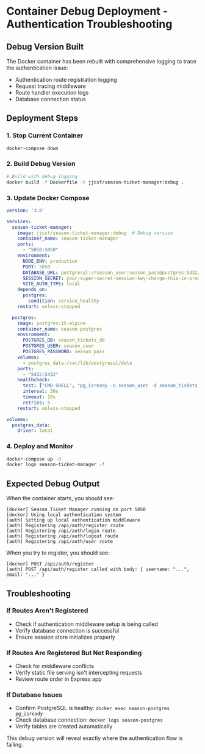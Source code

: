 # Container Debug Deployment - Authentication Troubleshooting

## Debug Version Built
The Docker container has been rebuilt with comprehensive logging to trace the authentication issue:

- Authentication route registration logging
- Request tracing middleware  
- Route handler execution logs
- Database connection status

## Deployment Steps

### 1. Stop Current Container
```bash
docker-compose down
```

### 2. Build Debug Version
```bash
# Build with debug logging
docker build -f Dockerfile -t jjcsf/season-ticket-manager:debug .
```

### 3. Update Docker Compose
```yaml
version: '3.8'

services:
  season-ticket-manager:
    image: jjcsf/season-ticket-manager:debug  # Debug version
    container_name: season-ticket-manager
    ports:
      - "5050:5050"
    environment:
      NODE_ENV: production
      PORT: 5050
      DATABASE_URL: postgresql://season_user:season_pass@postgres:5432/season_tickets_db
      SESSION_SECRET: your-super-secret-session-key-change-this-in-production-12345
      VITE_AUTH_TYPE: local
    depends_on:
      postgres:
        condition: service_healthy
    restart: unless-stopped

  postgres:
    image: postgres:15-alpine
    container_name: season-postgres
    environment:
      POSTGRES_DB: season_tickets_db
      POSTGRES_USER: season_user
      POSTGRES_PASSWORD: season_pass
    volumes:
      - postgres_data:/var/lib/postgresql/data
    ports:
      - "5432:5432"
    healthcheck:
      test: ["CMD-SHELL", "pg_isready -U season_user -d season_tickets_db"]
      interval: 30s
      timeout: 10s
      retries: 5
    restart: unless-stopped

volumes:
  postgres_data:
    driver: local
```

### 4. Deploy and Monitor
```bash
docker-compose up -d
docker logs season-ticket-manager -f
```

## Expected Debug Output

When the container starts, you should see:
```
[docker] Season Ticket Manager running on port 5050
[docker] Using local authentication system
[auth] Setting up local authentication middleware
[auth] Registering /api/auth/register route
[auth] Registering /api/auth/login route
[auth] Registering /api/auth/logout route
[auth] Registering /api/auth/user route
```

When you try to register, you should see:
```
[docker] POST /api/auth/register
[auth] POST /api/auth/register called with body: { username: "...", email: "..." }
```

## Troubleshooting

### If Routes Aren't Registered
- Check if authentication middleware setup is being called
- Verify database connection is successful
- Ensure session store initializes properly

### If Routes Are Registered But Not Responding
- Check for middleware conflicts
- Verify static file serving isn't intercepting requests
- Review route order in Express app

### If Database Issues
- Confirm PostgreSQL is healthy: `docker exec season-postgres pg_isready`
- Check database connection: `docker logs season-postgres`
- Verify tables are created automatically

This debug version will reveal exactly where the authentication flow is failing.